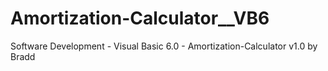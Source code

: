 # Amortization-Calculator__VB6
Software Development - Visual Basic 6.0 - Amortization-Calculator v1.0 by Bradd
